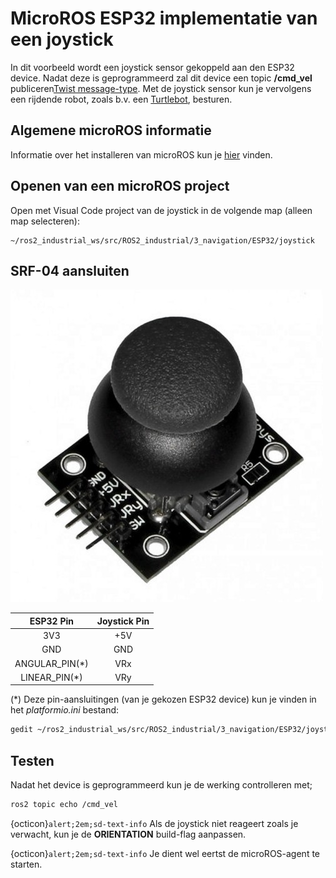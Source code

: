 # MicroROS ESP32 implementatie van een joystick
In dit voorbeeld wordt een joystick sensor gekoppeld aan den ESP32 device. Nadat deze is geprogrammeerd zal dit device een topic **/cmd_vel** publiceren[Twist message-type](https://docs.ros.org/en/humble/p/geometry_msgs/msg/Twist.html). Met de joystick sensor kun je vervolgens een rijdende robot, zoals b.v. een [Turtlebot](https://www.turtlebot.com/), besturen.

## Algemene microROS informatie
Informatie over het installeren van microROS kun je [hier](../../references/microros/microros.md) vinden.

## Openen van een microROS project
Open met Visual Code project van de joystick in de volgende map (alleen map selecteren):
```text
~/ros2_industrial_ws/src/ROS2_industrial/3_navigation/ESP32/joystick
```

## SRF-04 aansluiten
![image](../../images/ESP32/joystick.jpg)

|    ESP32 Pin     | Joystick Pin |
|:----------------:|:----------:|
|        3V3        |    +5V     |
|       GND        |    GND     |
| ANGULAR_PIN(*) | VRx       |
| LINEAR_PIN(*) | VRy       |
 
 (*) Deze pin-aansluitingen (van je gekozen ESP32 device) kun je vinden in het *platformio.ini* bestand:
```bash
gedit ~/ros2_industrial_ws/src/ROS2_industrial/3_navigation/ESP32/joystick/platformio.ini
``` 

## Testen
Nadat het device is geprogrammeerd kun je de werking controlleren met;
```bash
ros2 topic echo /cmd_vel
```

{octicon}`alert;2em;sd-text-info` Als de joystick niet reageert zoals je verwacht, kun je de **ORIENTATION** build-flag aanpassen.

{octicon}`alert;2em;sd-text-info` Je dient wel eertst de microROS-agent te starten. 